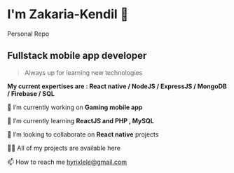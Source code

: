 # I'm Zakaria-Kendil 👋
Personal Repo

## Fullstack mobile app developer

> Always up for learning new technologies

**My current expertises are : React native / NodeJS / ExpressJS / MongoDB / Firebase / SQL**


🔭 I’m currently working on **Gaming mobile app**

🌱 I’m currently learning **ReactJS and PHP , MySQL**

👯 I’m looking to collaborate on **React native** projects

👨‍💻 All of my projects are available here

📫 How to reach me hyrixlele@gmail.com
